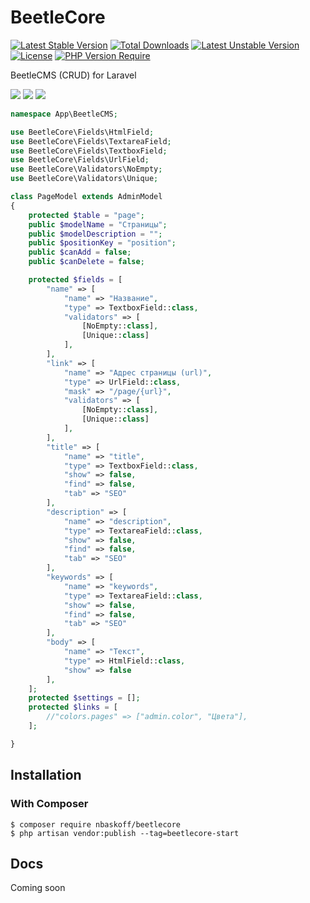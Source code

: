 # BeetleCore

[![Latest Stable Version](http://poser.pugx.org/nbaskoff/beetlecore/v)](https://packagist.org/packages/nbaskoff/beetlecore)
[![Total Downloads](http://poser.pugx.org/nbaskoff/beetlecore/downloads)](https://packagist.org/packages/nbaskoff/beetlecore)
[![Latest Unstable Version](http://poser.pugx.org/nbaskoff/beetlecore/v/unstable)](https://packagist.org/packages/nbaskoff/beetlecore)
[![License](http://poser.pugx.org/nbaskoff/beetlecore/license)](https://packagist.org/packages/nbaskoff/beetlecore)
[![PHP Version Require](http://poser.pugx.org/nbaskoff/beetlecore/require/php)](https://packagist.org/packages/nbaskoff/beetlecore)

BeetleCMS (CRUD) for Laravel

<img src="https://ns100.ru/beetlecms/1.png" border="0">
<img src="https://ns100.ru/beetlecms/2.png" border="0">
<img src="https://ns100.ru/beetlecms/3.png" border="0">

```php
namespace App\BeetleCMS;

use BeetleCore\Fields\HtmlField;
use BeetleCore\Fields\TextareaField;
use BeetleCore\Fields\TextboxField;
use BeetleCore\Fields\UrlField;
use BeetleCore\Validators\NoEmpty;
use BeetleCore\Validators\Unique;

class PageModel extends AdminModel
{
    protected $table = "page";
    public $modelName = "Страницы";
    public $modelDescription = "";
    public $positionKey = "position";
    public $canAdd = false;
    public $canDelete = false;

    protected $fields = [
        "name" => [
            "name" => "Название",
            "type" => TextboxField::class,
            "validators" => [
                [NoEmpty::class],
                [Unique::class]
            ],
        ],
        "link" => [
            "name" => "Адрес страницы (url)",
            "type" => UrlField::class,
            "mask" => "/page/{url}",
            "validators" => [
                [NoEmpty::class],
                [Unique::class]
            ],
        ],
        "title" => [
            "name" => "title",
            "type" => TextboxField::class,
            "show" => false,
            "find" => false,
            "tab" => "SEO"
        ],
        "description" => [
            "name" => "description",
            "type" => TextareaField::class,
            "show" => false,
            "find" => false,
            "tab" => "SEO"
        ],
        "keywords" => [
            "name" => "keywords",
            "type" => TextareaField::class,
            "show" => false,
            "find" => false,
            "tab" => "SEO"
        ],
        "body" => [
            "name" => "Текст",
            "type" => HtmlField::class,
            "show" => false
        ],
    ];
    protected $settings = [];
    protected $links = [
        //"colors.pages" => ["admin.color", "Цвета"],
    ];

}
```


## Installation

### With Composer

```
$ composer require nbaskoff/beetlecore
$ php artisan vendor:publish --tag=beetlecore-start        
```
## Docs

Сoming soon
